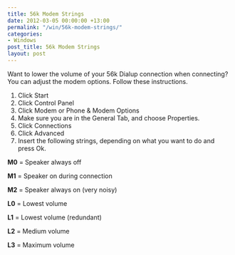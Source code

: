```yaml
---
title: 56k Modem Strings
date: 2012-03-05 00:00:00 +13:00
permalink: "/win/56k-modem-strings/"
categories:
- Windows
post_title: 56k Modem Strings
layout: post
---
```


Want to lower the volume of your 56k Dialup connection when connecting? You can adjust the modem options. Follow these instructions.

  1. Click Start
  2. Click Control Panel
  3. Click Modem or Phone & Modem Options
  4. Make sure you are in the General Tab, and choose Properties.
  5. Click Connections
  6. Click Advanced
  7. Insert the following strings, depending on what you want to do and press Ok.

**M0** = Speaker always off
  
**M1** = Speaker on during connection
  
**M2** = Speaker always on (very noisy)
  
**L0** = Lowest volume
  
**L1** = Lowest volume (redundant)
  
**L2** = Medium volume
  
**L3** = Maximum volume
